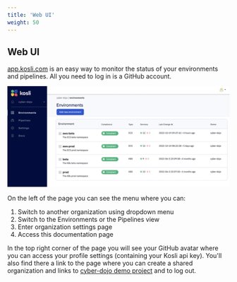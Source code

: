 ```yaml
---
title: 'Web UI'
weight: 50
---
```


## Web UI

[app.kosli.com](https://app.kosli.com) is an easy way to monitor the status of your environments and pipelines. All you need to log in is a GitHub account.

![app.kosli.com](/images/app.png)

On the left of the page you can see the menu where you can:

1. Switch to another organization using dropdown menu
2. Switch to the Environments or the Pipelines view
3. Enter organization settings page
4. Access this documentation page

In the top right corner of the page you will see your GitHub avatar where you can access your profile settings (containing your Kosli api key). You'll also find there a link to the page where you can create a shared organization and links to [cyber-dojo demo project](https://app.kosli.com/cyber-dojo/environments/) and to log out. 

